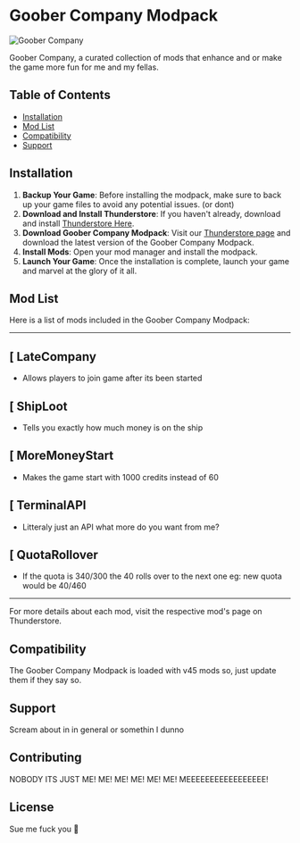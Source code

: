 # Goober Company Modpack

![Goober Company](perfect-cell-ballin.gif)

Goober Company, a curated collection of mods that enhance and or make the game more fun for me and my fellas.

## Table of Contents

- [Installation](#installation)
- [Mod List](#mod-list)
- [Compatibility](#compatibility)
- [Support](#support)

## Installation

1. **Backup Your Game**: Before installing the modpack, make sure to back up your game files to avoid any potential issues. (or dont)
2. **Download and Install Thunderstore**: If you haven't already, download and install [Thunderstore Here](https://www.overwolf.com/app/Thunderstore-Thunderstore_Mod_Manager).
3. **Download Goober Company Modpack**: Visit our [Thunderstore page](https://thunderstore.io/c/lethal-company/p/FizzyBombBand/Goober_Company/) and download the latest version of the Goober Company Modpack.
4. **Install Mods**: Open your mod manager and install the modpack.
5. **Launch Your Game**: Once the installation is complete, launch your game and marvel at the glory of it all.

## Mod List

Here is a list of mods included in the Goober Company Modpack:

---

[ LateCompany
--
- Allows players to join game after its been started

[ ShipLoot
--
- Tells you exactly how much money is on the ship

[ MoreMoneyStart
--
- Makes the game start with 1000 credits instead of 60

[ TerminalAPI
--
- Litteraly just an API what more do you want from me? 

[ QuotaRollover 
--
- If the quota is 340/300 the 40 rolls over to the next one eg: new quota would be 40/460

---

For more details about each mod, visit the respective mod's page on Thunderstore.

## Compatibility

The Goober Company Modpack is loaded with v45 mods so, just update them if they say so.

## Support

Scream about in in general or somethin I dunno

## Contributing

NOBODY ITS JUST ME! ME! ME! ME! ME! ME! MEEEEEEEEEEEEEEEEE! 

## License

Sue me fuck you 🖕

